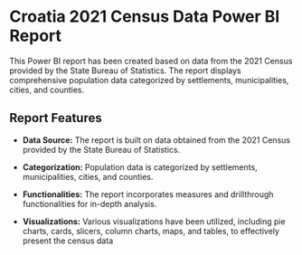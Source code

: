 # Croatia 2021 Census Data Power BI Report

This Power BI report has been created based on data from the 2021 Census provided by the State Bureau of Statistics. The report displays comprehensive population data categorized by settlements, municipalities, cities, and counties.

## Report Features

- **Data Source:** The report is built on data obtained from the 2021 Census provided by the State Bureau of Statistics.

- **Categorization:** Population data is categorized by settlements, municipalities, cities, and counties.

- **Functionalities:** The report incorporates measures and drillthrough functionalities for in-depth analysis.

- **Visualizations:** Various visualizations have been utilized, including pie charts, cards, slicers, column charts, maps, and tables, to effectively present the census data






